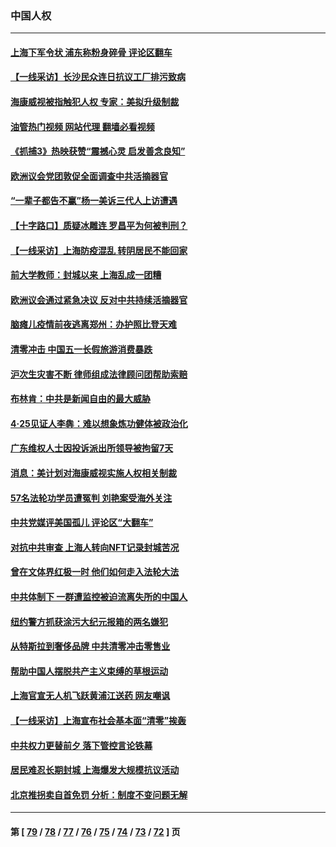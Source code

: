 ### 中国人权
---
#### [上海下军令状 浦东称粉身碎骨 评论区翻车](../../pages/ncid278/n13729974.md?05081645) 
#### [【一线采访】长沙民众连日抗议工厂排污致病](../../pages/ncid278/n13729392.md?05081645) 
#### [海康威视被指触犯人权 专家：美拟升级制裁](../../pages/ncid278/n13729009.md?05081645) 
#### [油管热门视频 网站代理 翻墙必看视频](http://209.222.30.114:81/youtube.html?05081645)
#### [《抓捕3》热映获赞“震撼心灵 启发善念良知”](../../pages/ncid278/n13729129.md?05081645) 
#### [欧洲议会党团敦促全面调查中共活摘器官](../../pages/ncid278/n13729021.md?05081645) 
#### [“一辈子都告不赢”杨一美诉三代人上访遭遇](../../pages/ncid278/n13728969.md?05081645) 
#### [【十字路口】质疑冰雕连 罗昌平为何被判刑？](../../pages/ncid278/n13728739.md?05081645) 
#### [【一线采访】上海防疫混乱 转阴居民不能回家](../../pages/ncid278/n13728726.md?05081645) 
#### [前大学教师：封城以来 上海乱成一团糟](../../pages/ncid278/n13728515.md?05081645) 
#### [欧洲议会通过紧急决议 反对中共持续活摘器官](../../pages/ncid278/n13728211.md?05081645) 
#### [脑瘫儿疫情前夜逃离郑州：办护照比登天难](../../pages/ncid278/n13728232.md?05081645) 
#### [清零冲击 中国五一长假旅游消费暴跌](../../pages/ncid278/n13727808.md?05081645) 
#### [沪次生灾害不断 律师组成法律顾问团帮助索赔](../../pages/ncid278/n13727729.md?05081645) 
#### [布林肯：中共是新闻自由的最大威胁](../../pages/ncid278/n13727223.md?05081645) 
#### [4‧25见证人李犇：难以想象炼功健体被政治化](../../pages/ncid278/n13726951.md?05081645) 
#### [广东维权人士因投诉派出所领导被拘留7天](../../pages/ncid278/n13727127.md?05081645) 
#### [消息：美计划对海康威视实施人权相关制裁](../../pages/ncid278/n13727090.md?05081645) 
#### [57名法轮功学员遭冤判 刘艳案受海外关注](../../pages/ncid278/n13726210.md?05081645) 
#### [中共党媒评美国孤儿 评论区“大翻车”](../../pages/ncid278/n13726953.md?05081645) 
#### [对抗中共审查 上海人转向NFT记录封城苦况](../../pages/ncid278/n13726776.md?05081645) 
#### [曾在文体界红极一时 他们如何走入法轮大法](../../pages/ncid278/n13725670.md?05081645) 
#### [中共体制下 一群遭监控被迫流离失所的中国人](../../pages/ncid278/n13725531.md?05081645) 
#### [纽约警方抓获涂污大纪元报箱的两名嫌犯](../../pages/ncid278/n13725794.md?05081645) 
#### [从特斯拉到奢侈品牌 中共清零冲击零售业](../../pages/ncid278/n13725698.md?05081645) 
#### [帮助中国人摆脱共产主义束缚的草根运动](../../pages/ncid278/n13725532.md?05081645) 
#### [上海官宣无人机飞跃黄浦江送药 网友嘲讽](../../pages/ncid278/n13725468.md?05081645) 
#### [【一线采访】上海宣布社会基本面“清零”挨轰](../../pages/ncid278/n13724972.md?05081645) 
#### [中共权力更替前夕 落下管控言论铁幕](../../pages/ncid278/n13724847.md?05081645) 
#### [居民难忍长期封城 上海爆发大规模抗议活动](../../pages/ncid278/n13724894.md?05081645) 
#### [北京推拐卖自首免罚 分析：制度不变问题无解](../../pages/ncid278/n13724829.md?05081645) 

---
#### 第 [ [79](./79.md?05081645) / [78](./78.md?05081645) / [77](./77.md?05081645) / [76](./76.md?05081645) / [75](./75.md?05081645) / [74](./74.md?05081645) / [73](./73.md?05081645) / [72](./72.md?05081645) ] 页
